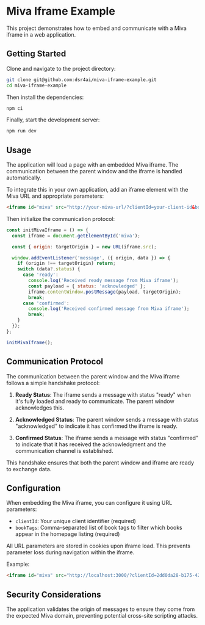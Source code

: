 # Miva Iframe Example

This project demonstrates how to embed and communicate with a Miva iframe in a web application.

## Getting Started

Clone and navigate to the project directory:

```bash
git clone git@github.com:dsr4ai/miva-iframe-example.git
cd miva-iframe-example
```

Then install the dependencies:

```bash
npm ci
```

Finally, start the development server:

```bash
npm run dev
```

## Usage

The application will load a page with an embedded Miva iframe. The communication between the parent window and the iframe is handled automatically.

To integrate this in your own application, add an iframe element with the Miva URL and appropriate parameters:

```html
<iframe id="miva" src="http://your-miva-url/?clientId=your-client-id&bookTags=tag1,tag2"></iframe>
```

Then initialize the communication protocol:

```javascript
const initMivaIframe = () => {
  const iframe = document.getElementById('miva');

  const { origin: targetOrigin } = new URL(iframe.src);

  window.addEventListener('message', ({ origin, data }) => {
    if (origin !== targetOrigin) return;
    switch (data?.status) {
      case 'ready':
        console.log('Received ready message from Miva iframe');
        const payload = { status: 'acknowledged' };
        iframe.contentWindow.postMessage(payload, targetOrigin);
        break;
      case 'confirmed':
        console.log('Received confirmed message from Miva iframe');
        break;
    }
  });
};

initMivaIframe();
```

## Communication Protocol

The communication between the parent window and the Miva iframe follows a simple handshake protocol:

1. **Ready Status**: The iframe sends a message with status "ready" when it's fully loaded and ready to communicate. The parent window acknowledges this.

2. **Acknowledged Status**: The parent window sends a message with status "acknowledged" to indicate it has confirmed the iframe is ready.

3. **Confirmed Status**: The iframe sends a message with status "confirmed" to indicate that it has received the acknowledgment and the communication channel is established.

This handshake ensures that both the parent window and iframe are ready to exchange data.

## Configuration

When embedding the Miva iframe, you can configure it using URL parameters:

- `clientId`: Your unique client identifier (required)
- `bookTags`: Comma-separated list of book tags to filter which books appear in the homepage listing (required)

All URL parameters are stored in cookies upon iframe load. This prevents parameter loss during navigation within the iframe.

Example:

```html
<iframe id="miva" src="http://localhost:3000/?clientId=2dd0da28-b175-42f3-8bf8-85f15693223b&bookTags=Travel,Health"></iframe>
```

## Security Considerations

The application validates the origin of messages to ensure they come from the expected Miva domain, preventing potential cross-site scripting attacks.

